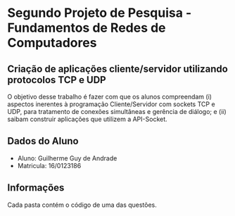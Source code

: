 # Segundo Projeto de Pesquisa - Fundamentos de Redes de Computadores 

## Criação de aplicações cliente/servidor utilizando protocolos TCP e UDP

O objetivo desse trabalho é fazer com que os alunos compreendam (i) aspectos inerentes à programação Cliente/Servidor com sockets TCP e UDP, para tratamento de conexões simultâneas e gerência de diálogo; e (ii) saibam construir aplicações que utilizem a API-Socket.

## Dados do Aluno

- Aluno: Guilherme Guy de Andrade
- Matricula: 16/0123186


## Informações

Cada pasta contém o código de uma das questões.
